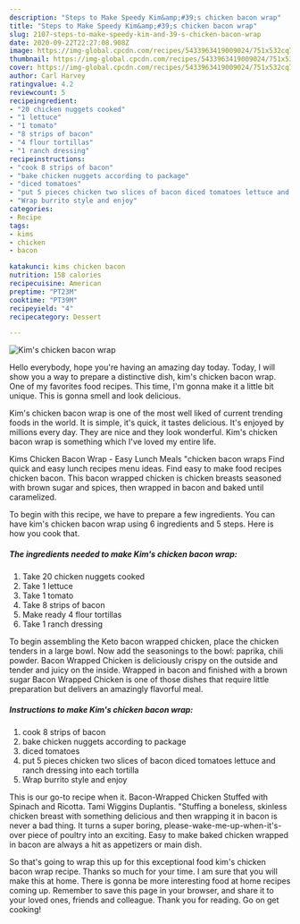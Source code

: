 ```yaml
---
description: "Steps to Make Speedy Kim&amp;#39;s chicken bacon wrap"
title: "Steps to Make Speedy Kim&amp;#39;s chicken bacon wrap"
slug: 2107-steps-to-make-speedy-kim-and-39-s-chicken-bacon-wrap
date: 2020-09-22T22:27:08.908Z
image: https://img-global.cpcdn.com/recipes/5433963419009024/751x532cq70/kims-chicken-bacon-wrap-recipe-main-photo.jpg
thumbnail: https://img-global.cpcdn.com/recipes/5433963419009024/751x532cq70/kims-chicken-bacon-wrap-recipe-main-photo.jpg
cover: https://img-global.cpcdn.com/recipes/5433963419009024/751x532cq70/kims-chicken-bacon-wrap-recipe-main-photo.jpg
author: Carl Harvey
ratingvalue: 4.2
reviewcount: 5
recipeingredient:
- "20 chicken nuggets cooked"
- "1 lettuce"
- "1 tomato"
- "8 strips of bacon"
- "4 flour tortillas"
- "1 ranch dressing"
recipeinstructions:
- "cook 8 strips of bacon"
- "bake chicken nuggets according to package"
- "diced tomatoes"
- "put 5 pieces chicken two slices of bacon diced tomatoes lettuce and ranch dressing into each tortilla"
- "Wrap burrito style and enjoy"
categories:
- Recipe
tags:
- kims
- chicken
- bacon

katakunci: kims chicken bacon 
nutrition: 158 calories
recipecuisine: American
preptime: "PT23M"
cooktime: "PT39M"
recipeyield: "4"
recipecategory: Dessert

---
```



![Kim&#39;s chicken bacon wrap](https://img-global.cpcdn.com/recipes/5433963419009024/751x532cq70/kims-chicken-bacon-wrap-recipe-main-photo.jpg)

Hello everybody, hope you're having an amazing day today. Today, I will show you a way to prepare a distinctive dish, kim&#39;s chicken bacon wrap. One of my favorites food recipes. This time, I'm gonna make it a little bit unique. This is gonna smell and look delicious.

Kim&#39;s chicken bacon wrap is one of the most well liked of current trending foods in the world. It is simple, it's quick, it tastes delicious. It's enjoyed by millions every day. They are nice and they look wonderful. Kim&#39;s chicken bacon wrap is something which I've loved my entire life.

Kims Chicken Bacon Wrap - Easy Lunch Meals &#34;chicken bacon wraps Find quick and easy lunch recipes menu ideas. Find easy to make food recipes chicken bacon. This bacon wrapped chicken is chicken breasts seasoned with brown sugar and spices, then wrapped in bacon and baked until caramelized.


To begin with this recipe, we have to prepare a few ingredients. You can have kim&#39;s chicken bacon wrap using 6 ingredients and 5 steps. Here is how you cook that.

<!--inarticleads1-->

##### The ingredients needed to make Kim&#39;s chicken bacon wrap:

1. Take 20 chicken nuggets cooked
1. Take 1 lettuce
1. Take 1 tomato
1. Take 8 strips of bacon
1. Make ready 4 flour tortillas
1. Take 1 ranch dressing


To begin assembling the Keto bacon wrapped chicken, place the chicken tenders in a large bowl. Now add the seasonings to the bowl: paprika, chili powder. Bacon Wrapped Chicken is deliciously crispy on the outside and tender and juicy on the inside. Wrapped in bacon and finished with a brown sugar Bacon Wrapped Chicken is one of those dishes that require little preparation but delivers an amazingly flavorful meal. 

<!--inarticleads2-->

##### Instructions to make Kim&#39;s chicken bacon wrap:

1. cook 8 strips of bacon
1. bake chicken nuggets according to package
1. diced tomatoes
1. put 5 pieces chicken two slices of bacon diced tomatoes lettuce and ranch dressing into each tortilla
1. Wrap burrito style and enjoy


This is our go-to recipe when it. Bacon-Wrapped Chicken Stuffed with Spinach and Ricotta. Tami Wiggins Duplantis. &#34;Stuffing a boneless, skinless chicken breast with something delicious and then wrapping it in bacon is never a bad thing. It turns a super boring, please-wake-me-up-when-it&#39;s-over piece of poultry into an exciting. Easy to make baked chicken wrapped in bacon are always a hit as appetizers or main dish. 

So that's going to wrap this up for this exceptional food kim&#39;s chicken bacon wrap recipe. Thanks so much for your time. I am sure that you will make this at home. There is gonna be more interesting food at home recipes coming up. Remember to save this page in your browser, and share it to your loved ones, friends and colleague. Thank you for reading. Go on get cooking!
